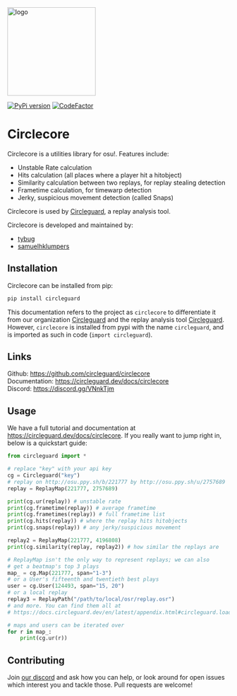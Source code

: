 <img src="readme_resources/logo.png" alt="logo" width="200" height="200"/>

[![PyPi version](https://badge.fury.io/py/circleguard.svg)](https://pypi.org/project/circleguard/)
[![CodeFactor](https://www.codefactor.io/repository/github/circleguard/circlecore/badge)](https://www.codefactor.io/repository/github/circleguard/circlecore)

# Circlecore

Circlecore is a utilities library for osu!. Features include:

* Unstable Rate calculation
* Hits calculation (all places where a player hit a hitobject)
* Similarity calculation between two replays, for replay stealing detection
* Frametime calculation, for timewarp detection
* Jerky, suspicious movement detection (called Snaps)

Circlecore is used by [Circleguard](https://github.com/circleguard/circleguard), a replay analysis tool.

Circlecore is developed and maintained by:

* [tybug](https://github.com/tybug)
* [samuelhklumpers](https://github.com/samuelhklumpers)

## Installation

Circlecore can be installed from pip:

```bash
pip install circleguard
```

This documentation refers to the project as `circlecore` to differentiate it from our organization [Circleguard](https://github.com/circleguard) and the replay analysis tool [Circleguard](https://github.com/circleguard/circleguard). However, `circlecore` is installed from pypi with the name `circleguard`, and is imported as such in code (`import circleguard`).

## Links

Github: <https://github.com/circleguard/circlecore> <br/>
Documentation: <https://circleguard.dev/docs/circlecore> <br/>
Discord: <https://discord.gg/VNnkTjm> <br/>

## Usage

We have a full tutorial and documentation at <https://circleguard.dev/docs/circlecore>. If you really want to jump right in, below is a quickstart guide:

```python
from circleguard import *

# replace "key" with your api key
cg = Circleguard("key")
# replay on http://osu.ppy.sh/b/221777 by http://osu.ppy.sh/u/2757689
replay = ReplayMap(221777, 2757689)

print(cg.ur(replay)) # unstable rate
print(cg.frametime(replay)) # average frametime
print(cg.frametimes(replay)) # full frametime list
print(cg.hits(replay)) # where the replay hits hitobjects
print(cg.snaps(replay)) # any jerky/suspicious movement

replay2 = ReplayMap(221777, 4196808)
print(cg.similarity(replay, replay2)) # how similar the replays are

# ReplayMap isn't the only way to represent replays; we can also
# get a beatmap's top 3 plays
map_ = cg.Map(221777, span="1-3")
# or a User's fifteenth and twentieth best plays
user = cg.User(124493, span="15, 20")
# or a local replay
replay3 = ReplayPath("/path/to/local/osr/replay.osr")
# and more. You can find them all at
# https://docs.circleguard.dev/en/latest/appendix.html#circleguard.loadables.Loadable

# maps and users can be iterated over
for r in map_:
    print(cg.ur(r))
```

## Contributing

Join [our discord](https://discord.gg/VNnkTjm) and ask how you can help, or look around for open issues which interest you and tackle those. Pull requests are welcome!
